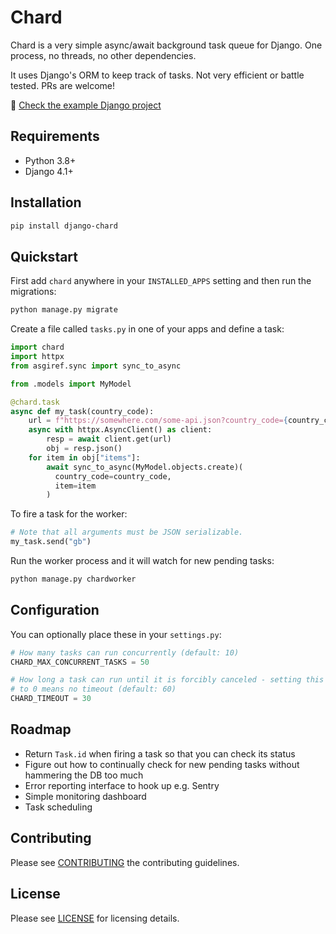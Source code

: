 # Chard

Chard is a very simple async/await background task queue for Django. One
process, no threads, no other dependencies.

It uses Django's ORM to keep track of tasks. Not very efficient or battle
tested. PRs are welcome!

🔗 [Check the example Django project](https://github.com/drpancake/chard-django-example)

## Requirements

- Python 3.8+
- Django 4.1+

## Installation

```sh
pip install django-chard
```

## Quickstart

First add `chard` anywhere in your `INSTALLED_APPS` setting and then run
the migrations:

```sh
python manage.py migrate
```

Create a file called `tasks.py` in one of your apps and define a task:

```python
import chard
import httpx
from asgiref.sync import sync_to_async

from .models import MyModel

@chard.task
async def my_task(country_code):
    url = f"https://somewhere.com/some-api.json?country_code={country_code}"
    async with httpx.AsyncClient() as client:
        resp = await client.get(url)
        obj = resp.json()
    for item in obj["items"]:
        await sync_to_async(MyModel.objects.create)(
          country_code=country_code,
          item=item
        )
```

To fire a task for the worker:

```python
# Note that all arguments must be JSON serializable.
my_task.send("gb")
```

Run the worker process and it will watch for new pending tasks:

```sh
python manage.py chardworker
```

## Configuration

You can optionally place these in your `settings.py`:

```python
# How many tasks can run concurrently (default: 10)
CHARD_MAX_CONCURRENT_TASKS = 50

# How long a task can run until it is forcibly canceled - setting this to
# to 0 means no timeout (default: 60)
CHARD_TIMEOUT = 30
```

## Roadmap

- Return `Task.id` when firing a task so that you can check its status
- Figure out how to continually check for new pending tasks without hammering the DB too much
- Error reporting interface to hook up e.g. Sentry
- Simple monitoring dashboard
- Task scheduling

## Contributing

Please see [CONTRIBUTING](CONTRIBUTING.md) the contributing guidelines.

## License

Please see [LICENSE](LICENSE) for licensing details.
